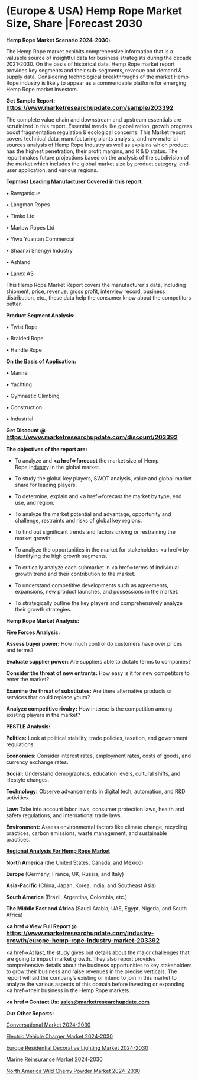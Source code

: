 # (Europe & USA) Hemp Rope Market Size, Share |Forecast 2030

<strong>Hemp Rope Market Scenario 2024-2030:</strong>

The Hemp Rope market exhibits comprehensive information that is a valuable source of insightful data for business strategists during the decade 2021-2030. On the basis of historical data, Hemp Rope market report provides key segments and their sub-segments, revenue and demand &amp; supply data. Considering technological breakthroughs of the market Hemp Rope industry is likely to appear as a commendable platform for emerging Hemp Rope market investors.

<strong>Get Sample Report: <a href=https://www.marketresearchupdate.com/sample/203392><font size=3 color=#0000ff>https://www.marketresearchupdate.com/sample/203392</font></a></strong>

The complete value chain and downstream and upstream essentials are scrutinized in this report. Essential trends like globalization, growth progress boost fragmentation regulation &amp; ecological concerns. This Market report covers technical data, manufacturing plants analysis, and raw material sources analysis of Hemp Rope Industry as well as explains which product has the highest penetration, their profit margins, and R & D status. The report makes future projections based on the analysis of the subdivision of the market which includes the global market size by product category, end-user application, and various regions.

<strong>Topmost Leading Manufacturer Covered in this report:</strong>

• Rawganique

• Langman Ropes

• Timko Ltd

• Marlow Ropes Ltd

• Yiwu Yuantan Commercial

• Shaanxi Shengyi Industry

• Ashland

• Lanex AS

This Hemp Rope Market Report covers the manufacturer's data, including shipment, price, revenue, gross profit, interview record, business distribution, etc., these data help the consumer know about the competitors better.

<strong>Product Segment Analysis: </strong>

• Twist Rope

• Braided Rope

• Handle Rope

<strong>On the Basis of Application:</strong>

• Marine

• Yachting

• Gymnastic Climbing

• Construction

• Industrial

<strong>Get Discount @ <a href=https://www.marketresearchupdate.com/discount/203392><font size=3 color=#0000ff>https://www.marketresearchupdate.com/discount/203392</font></a></strong>

<strong><b>The objectives of the report are:</b></strong>

- To analyze and <strong><a href=><strong>forecast</strong></a></strong> the market size of Hemp Rope In<a href=ASDF991299>dustr</a>y in the global market.

- To study the global key players, SWOT analysis, value and global market share for leading players.

- To determine, explain and <a href=>forecast</a> the market by type, end use, and region.

- To analyze the market potential and advantage, opportunity and challenge, restraints and risks of global key regions.

- To find out significant trends and factors driving or restraining the market growth.

- To analyze the opportunities in the market for stakeholders <a href=>by</a> identifying the high growth segments.

- To critically analyze each submarket in <a href=>terms</a> of individual growth trend and their contribution to the market.

- To understand competitive developments such as agreements, expansions, new product launches, and possessions in the market.

- To strategically outline the key players and comprehensively analyze their growth strategies.

<strong>Hemp Rope Market Analysis:</strong>

<strong>Five Forces Analysis:</strong>

<strong>Assess buyer power:</strong> How much control do customers have over prices and terms?

<strong>Evaluate supplier power:</strong> Are suppliers able to dictate terms to companies?

<strong>Consider the threat of new entrants:</strong> How easy is it for new competitors to enter the market?

<strong>Examine the threat of substitutes:</strong> Are there alternative products or services that could replace yours?

<strong>Analyze competitive rivalry:</strong> How intense is the competition among existing players in the market?

<strong>PESTLE Analysis:</strong>

<strong>Politics:</strong> Look at political stability, trade policies, taxation, and government regulations.

<strong>Economics:</strong> Consider interest rates, employment rates, costs of goods, and currency exchange rates.

<strong>Social:</strong> Understand demographics, education levels, cultural shifts, and lifestyle changes.

<strong>Technology:</strong> Observe advancements in digital tech, automation, and R&D activities.

<strong>Law:</strong> Take into account labor laws, consumer protection laws, health and safety regulations, and international trade laws.

<strong>Environment:</strong> Assess environmental factors like climate change, recycling practices, carbon emissions, waste management, and sustainable practices.

<strong><u><b>Regional Analysis For Hemp Rope Market</b></u></strong>

<strong><b>North America</b></strong> (the United States, Canada, and Mexico)

<strong><b>Europe </b></strong>(Germany, France, UK, Russia, and Italy)

<strong><b>Asia-Pacific</b></strong> (China, Japan, Korea, India, and Southeast Asia)

<strong><b>South America</b></strong> (Brazil, Argentina, Colombia, etc.)

<strong><b>The Middle East and Africa</b></strong> (Saudi Arabia, UAE, Egypt, Nigeria, and South Africa)

<strong><a href=>View Full Report</a> @ <a href=https://www.marketresearchupdate.com/industry-growth/europe-hemp-rope-industry-market-203392><font size=3 color=#0000ff>https://www.marketresearchupdate.com/industry-growth/europe-hemp-rope-industry-market-203392</font></a></strong>

<a href=>At last,</a> the study gives out details about the major challenges that are going to impact market growth. They also report provides comprehensive details about the business opportunities to key stakeholders to grow their business and raise revenues in the precise verticals. The report will aid the company’s existing or intend to join in this market to analyze the various aspects of this domain before investing or expanding <a href=>their</a> business in the Hemp Rope markets.

<strong><a href=>Contact Us:</a></strong>
<strong>sales@marketresearchupdate.com</strong>

<strong>Our Other Reports:</strong>

<a href=https://www.linkedin.com/pulse/conversational-marketing-tools-market-2023-top>Conversational Market 2024-2030</a>

<a href=https://www.linkedin.com/pulse/electric-vehicle-charger-market-size-trends-consumption>Electric Vehicle Charger Market 2024-2030</a>

<a href=https://www.linkedin.com/pulse/europe-residential-decorative-lighting-market-1f>Europe Residential Decorative Lighting Market 2024-2030</a>

<a href=https://www.linkedin.com/pulse/marine-reinsurance-market-size-scope-top-key-vokpf/>Marine Reinsurance Market 2024-2030</a>

<a href=https://www.linkedin.com/pulse/north-america-wild-cherry-powder-market-demand-growth-gbbtf/>North America Wild Cherry Powder Market 2024-2030</a>

